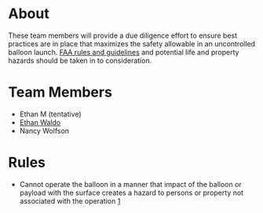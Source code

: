 # About

These team members will provide a due diligence effort to ensure best
practices are in place that maximizes the safety allowable in an
uncontrolled balloon launch. [FAA rules and
guidelines](HacDC_Spaceblimp_6/Projects/Compliance "wikilink") and
potential life and property hazards should be taken in to consideration.

# Team Members

- Ethan M (tentative)
- [Ethan Waldo](User:Ewaldo "wikilink")
- Nancy Wolfson

# Rules

- Cannot operate the balloon in a manner that impact of the balloon or
  payload with the surface creates a hazard to persons or property not
  associated with the operation
  [1](http://www.ecfr.gov/cgi-bin/text-idx?rgn=div5&node=14:2.0.1.3.15#se14.2.101_133)